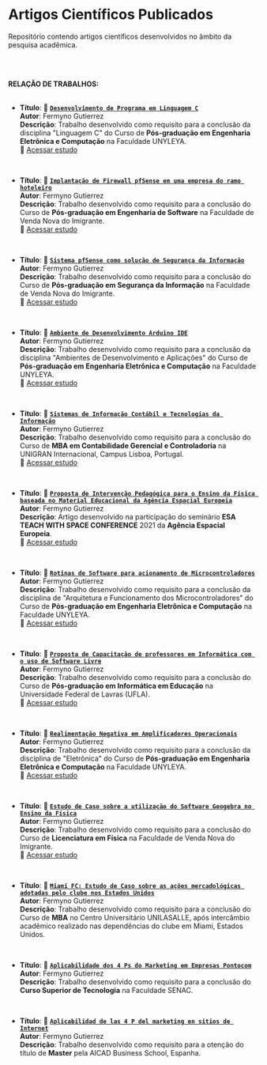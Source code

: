 # Artigos Científicos Publicados
<p dir="auto">Repositório contendo artigos científicos desenvolvidos no âmbito da pesquisa acadêmica.</p>
<br>
<br>
<p dir="auto"><strong>RELAÇÃO DE TRABALHOS:</strong>
<br>
<br></p>
<ul dir="auto">
<li><strong>Título</strong>: 📄 <strong><code><a href="https://github.com/fermyno/scientific-research-papers/tree/main/linguagem-c-clinica-medica">Desenvolvimento de Programa em Linguagem C</a></code></strong><br>
<strong>Autor</strong>: Fermyno Gutierrez<br>
<strong>Descrição</strong>: Trabalho desenvolvido como requisito para a conclusão da disciplina "Linguagem C" do Curso de <strong>Pós-graduação em Engenharia Eletrônica e Computação</strong> na Faculdade UNYLEYA.</li>  
📂 <a href="https://github.com/fermyno/scientific-research-papers/tree/main/linguagem-c-clinica-medica">Acessar estudo</a>
</ul>
<br>
<ul dir="auto">
<li><strong>Título</strong>: 📄 <strong><code><a href="https://github.com/fermyno/scientific-research-papers/tree/main/estudo-de-caso-implantacao-de-firewall">Implantação de Firewall pfSense em uma empresa do ramo hoteleiro</a></code></strong><br>
<strong>Autor</strong>: Fermyno Gutierrez<br>
<strong>Descrição</strong>: Trabalho desenvolvido como requisito para a conclusão do Curso de <strong>Pós-graduação em Engenharia de Software</strong> na Faculdade de Venda Nova do Imigrante.</li>
📂 <a href="https://github.com/fermyno/scientific-research-papers/tree/main/estudo-de-caso-implantacao-de-firewall">Acessar estudo</a>
</ul>
<br>
<ul dir="auto">
<li><strong>Título</strong>: 📄 <strong><code><a href="https://github.com/fermyno/scientific-research-papers/tree/main/pfsense-seguranca-da-informacao">Sistema pfSense como solução de Segurança da Informação</a></code></strong><br>
<strong>Autor</strong>: Fermyno Gutierrez<br>
<strong>Descrição</strong>: Trabalho desenvolvido como requisito para a conclusão do Curso de <strong>Pós-graduação em Segurança da Informação</strong> na Faculdade de Venda Nova do Imigrante.</li>
📂 <a href="https://github.com/fermyno/scientific-research-papers/tree/main/pfsense-seguranca-da-informacao">Acessar estudo</a>
</ul>
<br>
<ul dir="auto">
<li><strong>Título</strong>: 📄 <strong><code><a href="https://github.com/fermyno/scientific-research-papers/blob/main/ambiente-de-desenvolvimento-Arduino-IDE/">Ambiente de Desenvolvimento Arduino IDE</a></code></strong><br>
<strong>Autor</strong>: Fermyno Gutierrez<br>
<strong>Descrição</strong>: Trabalho desenvolvido como requisito para a conclusão da disciplina "Ambientes de Desenvolvimento e Aplicações" do Curso de <strong>Pós-graduação em Engenharia Eletrônica e Computação</strong> na Faculdade UNYLEYA.</li>
📂 <a href="https://github.com/fermyno/scientific-research-papers/blob/main/ambiente-de-desenvolvimento-Arduino-IDE/">Acessar estudo</a>
</ul>
<br>
<ul dir="auto">
<li><strong>Título</strong>: 📄 <strong><code><a href="https://github.com/fermyno/scientific-research-papers/tree/main/sic-e-tecnologias-da-informacao">Sistemas de Informação Contábil e Tecnologias da Informação</a></code></strong><br>
<strong>Autor</strong>: Fermyno Gutierrez<br>
<strong>Descrição</strong>: Trabalho desenvolvido como requisito para a conclusão do Curso de <strong>MBA em Contabilidade Gerencial e Controladoria</strong> na UNIGRAN Internacional, Campus Lisboa, Portugal.</li>
📂 <a href="https://github.com/fermyno/scientific-research-papers/tree/main/sic-e-tecnologias-da-informacao">Acessar estudo</a>
</ul>
<br>
<ul dir="auto">
<li><strong>Título</strong>: 📄 <strong><code><a href="https://github.com/fermyno/scientific-research-papers/tree/main/intervencao-pedagogica-agencia-espacial-europeia">Proposta de Intervenção Pedagógica para o Ensino da Física baseada no Material Educacional da Agência Espacial Europeia</a></code></strong><br>
<strong>Autor</strong>: Fermyno Gutierrez<br>
<strong>Descrição</strong>: Artigo desenvolvido na participação do seminário <strong>ESA TEACH WITH SPACE CONFERENCE</strong> 2021 da <strong>Agência Espacial Europeia</strong>.</li>
📂 <a href="https://github.com/fermyno/scientific-research-papers/tree/main/intervencao-pedagogica-agencia-espacial-europeia">Acessar estudo</a>
</ul>
<br>
<ul dir="auto">
<li><strong>Título</strong>: 📄 <strong><code><a href="https://github.com/fermyno/scientific-research-papers/blob/main/arquitetura-e-funcionamento-dos-microcontroladores">Rotinas de Software para acionamento de Microcontroladores</a></code></strong><br>
<strong>Autor</strong>: Fermyno Gutierrez<br>
<strong>Descrição</strong>: Trabalho desenvolvido como requisito para a conclusão da disciplina de "Arquitetura e Funcionamento dos Microcontroladores" do Curso de <strong>Pós-graduação em Engenharia Eletrônica e Computação</strong> na Faculdade UNYLEYA.</li>
📂 <a href="https://github.com/fermyno/scientific-research-papers/blob/main/arquitetura-e-funcionamento-dos-microcontroladores">Acessar estudo</a>
</ul>
<br>
<ul dir="auto">
<li><strong>Título</strong>: 📄 <strong><code><a href="https://github.com/fermyno/scientific-research-papers/tree/main/capacitacao-de-professores-em-informatica-com-software-livre">Proposta de Capacitação de professores em Informática com o uso de Software Livre</a></code></strong><br>
<strong>Autor</strong>: Fermyno Gutierrez<br>
<strong>Descrição</strong>: Trabalho desenvolvido como requisito para a conclusão do Curso de <strong>Pós-graduação em Informática em Educação</strong> na Universidade Federal de Lavras (UFLA).</li>
📂 <a href="https://github.com/fermyno/scientific-research-papers/tree/main/capacitacao-de-professores-em-informatica-com-software-livre">Acessar estudo</a>
</ul>
<br>
<ul dir="auto">
<li><strong>Título</strong>: 📄 <strong><code><a href="https://github.com/fermyno/scientific-research-papers/tree/main/realimentacao-negativa-em-OAmps">Realimentação Negativa em Amplificadores Operacionais</a></code></strong><br>
<strong>Autor</strong>: Fermyno Gutierrez<br>
<strong>Descrição</strong>: Trabalho desenvolvido como requisito para a conclusão da disciplina de "Eletrônica" do Curso de <strong>Pós-graduação em Engenharia Eletrônica e Computação</strong> na Faculdade UNYLEYA.</li>
📂 <a href="https://github.com/fermyno/scientific-research-papers/tree/main/realimentacao-negativa-em-OAmps">Acessar estudo</a>
</ul>
<br>
<ul dir="auto">
<li><strong>Título</strong>: 📄 <strong><code><a href="https://github.com/fermyno/scientific-research-papers/tree/main/utilizacao-do-geogebra-no-ensino-da-fisica">Estudo de Caso sobre a utilização do Software Geogebra no Ensino da Física</a></code></strong><br>
<strong>Autor</strong>: Fermyno Gutierrez<br>
<strong>Descrição</strong>: Trabalho desenvolvido como requisito para a conclusão do Curso de <strong>Licenciatura em Física</strong> na Faculdade de Venda Nova do Imigrante.</li>
📂 <a href="https://github.com/fermyno/scientific-research-papers/tree/main/realimentacao-negativa-em-OAmps">Acessar estudo</a>
</ul>
<br>
<ul dir="auto">
<li><strong>Título</strong>: 📄 <strong><code><a href="https://github.com/fermyno/scientific-research-papers/tree/main/miami-fc-estudo-de-caso-estados-unidos">Miami FC: Estudo de Caso sobre as ações mercadológicas adotadas pelo clube nos Estados Unidos</a></code></strong><br>
<strong>Autor</strong>: Fermyno Gutierrez<br>
<strong>Descrição</strong>: Trabalho desenvolvido como requisito para a conclusão do Curso de <strong>MBA</strong> no Centro Universitário UNILASALLE, após intercâmbio acadêmico realizado nas dependências do clube em Miami, Estados Unidos.</li>
</ul>
<br>
<ul dir="auto">
<li><strong>Título</strong>: 📄 <strong><code><a href="https://github.com/fermyno/scientific-research-papers/tree/main/aplicabilidade-dos-4-ps-em-empresas-pontocom">Aplicabilidade dos 4 Ps do Marketing em Empresas Pontocom</a></code></strong><br>
<strong>Autor</strong>: Fermyno Gutierrez<br>
<strong>Descrição</strong>: Trabalho desenvolvido como requisito para a conclusão do <strong>Curso Superior de Tecnologia</strong> na Faculdade SENAC.</li>
</ul>
<br>
<ul dir="auto">
<li><strong>Título</strong>: 📄 <strong><code><a href="https://github.com/fermyno/scientific-research-papers/tree/main/las-4-p-en-sitios-de-internet">Aplicabilidad de las 4 P del marketing en sitios de Internet</a></code></strong><br>
<strong>Autor</strong>: Fermyno Gutierrez<br>
<strong>Descrição</strong>: Trabalho desenvolvido como requisito para a otenção do título de <strong>Master</strong> pela AICAD Business School, Espanha.</li>
</ul>
<br>
<br>
